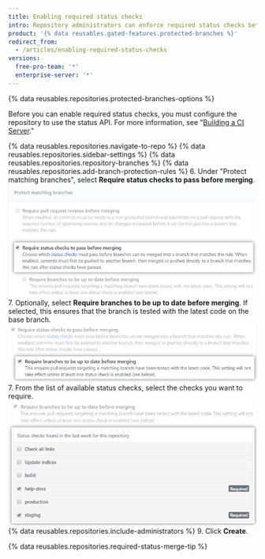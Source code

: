 ```yaml
---
title: Enabling required status checks
intro: Repository administrators can enforce required status checks before a branch is merged in a pull request or before commits on a local branch can be pushed to the protected remote branch.
product: '{% data reusables.gated-features.protected-branches %}'
redirect_from:
  - /articles/enabling-required-status-checks
versions:
  free-pro-team: '*'
  enterprise-server: '*'
---
```


{% data reusables.repositories.protected-branches-options %}

Before you can enable required status checks, you must configure the repository to use the status API. For more information, see "[Building a CI Server](/guides/building-a-ci-server/)."

{% data reusables.repositories.navigate-to-repo %}
{% data reusables.repositories.sidebar-settings %}
{% data reusables.repositories.repository-branches %}
{% data reusables.repositories.add-branch-protection-rules %}
6. Under "Protect matching branches", select **Require status checks to pass before merging**. ![Required status checks option](/assets/images/help/repository/required-status-checks.png)
7. Optionally, select **Require branches to be up to date before merging**. If selected, this ensures that the branch is tested with the latest code on the base branch. ![Loose or strict required status checkbox](/assets/images/help/repository/protecting-branch-loose-status.png)
7. From the list of available status checks, select the checks you want to require. ![List of available status checks](/assets/images/help/repository/required-statuses-list.png)
{% data reusables.repositories.include-administrators %}
9. Click **Create**.

{% data reusables.repositories.required-status-merge-tip %}
